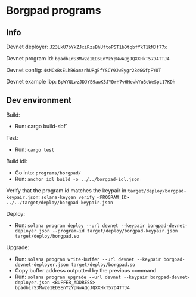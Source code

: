 # Borgpad programs

## Info

Devnet deployer: `J23LkU7bYkZJxiRzsBhUftoP5T1bDtqbfYkT1kNJf77x`

Devnet program id: `bpadbLrS3Mw2e1EDSEnYzYpNwAQgJQXXHkT57D4TTJ4`

Devnet config: `4sNCxBsELhB6amzrhURgEfYSCY9JwEygr28dGGfpFYUT`

Devnet example lbp: `BpWYQLwzJDJYB9awK5JYDrH7v6HcwkYuBeWeSpL17KDh`

## Dev environment

Build: 
- Run: cargo build-sbf`

Test: 
- Run: `cargo test`

Build idl: 
- Go into: `programs/borgpad/`
- Run: `anchor idl build -o ../../borgpad-idl.json`

Verify that the program id matches the keypair in `target/deploy/borgpad-keypair.json`: `solana-keygen verify <PROGRAM_ID> ../../target/deploy/borgpad-keypair.json`

Deploy:
- Run: `solana program deploy --url devnet --keypair borgpad-devnet-deployer.json --program-id target/deploy/borgpad-keypair.json target/deploy/borgpad.so`

Upgrade:
- Run: `solana program write-buffer --url devnet --keypair borgpad-devnet-deployer.json target/deploy/borgpad.so`
- Copy buffer address outputted by the previous command
- Run: `solana program upgrade --url devnet --keypair borgpad-devnet-deployer.json <BUFFER_ADDRESS> bpadbLrS3Mw2e1EDSEnYzYpNwAQgJQXXHkT57D4TTJ4`
